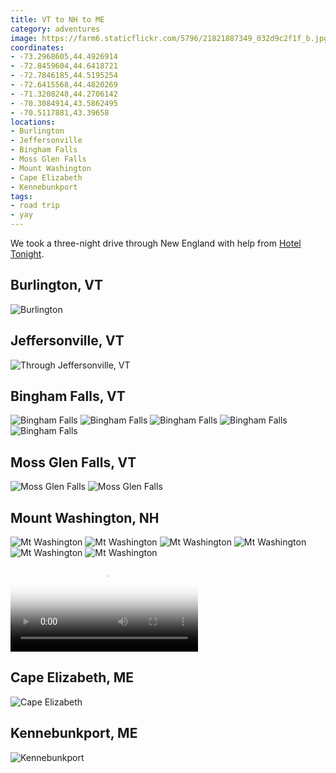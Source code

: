 ```yaml
---
title: VT to NH to ME
category: adventures
image: https://farm6.staticflickr.com/5796/21821887349_032d9c2f1f_b.jpg
coordinates:
- -73.2968605,44.4926914
- -72.8459604,44.6418721
- -72.7846185,44.5195254
- -72.6415568,44.4820269
- -71.3208248,44.2706142
- -70.3084914,43.5862495
- -70.5117881,43.39658
locations:
- Burlington
- Jeffersonville
- Bingham Falls
- Moss Glen Falls
- Mount Washington
- Cape Elizabeth
- Kennebunkport
tags:
- road trip
- yay
---
```


We took a three-night drive through New England with help from [Hotel Tonight](https://www.hoteltonight.com/).

## Burlington, VT

<div class="photos">
<img src="https://farm6.staticflickr.com/5672/21992453255_0672e53fcc_b.jpg" alt="Burlington">
</div>

## Jeffersonville, VT

<div class="photos">
<img src="https://farm1.staticflickr.com/567/21994652822_7e25b3c036_b.jpg"  alt="Through Jeffersonville, VT">
</div>

## Bingham Falls, VT

<div class="photos">
<img src="https://farm1.staticflickr.com/771/21384181024_6145ed2f13_b.jpg" class="img-tall"  alt="Bingham Falls">
<img src="https://farm6.staticflickr.com/5753/21820044769_6d9f683be6_b.jpg" class="img-wide" alt="Bingham Falls">
<img src="https://farm1.staticflickr.com/643/21385805623_e0e652d802_b.jpg" class="img-half"  alt="Bingham Falls">
<img src="https://farm6.staticflickr.com/5694/21384181874_b049ce32d8_b.jpg" class="img-half"  alt="Bingham Falls">
<img src="https://farm6.staticflickr.com/5653/21980750856_173c636623_b.jpg" alt="Bingham Falls">
</div>

## Moss Glen Falls, VT

<div class="photos">
<img src="https://farm6.staticflickr.com/5704/21820054059_a9f3060bc8_b.jpg" class="img-half" alt="Moss Glen Falls">
<img src="https://farm6.staticflickr.com/5693/21384190644_a58b236648_b.jpg" class="img-half" alt="Moss Glen Falls">
</div>

## Mount Washington, NH

<div class="photos">
<img src="https://farm1.staticflickr.com/576/21406556953_bf1381dbd3_b.jpg" class="img-thirds" alt="Mt Washington">
<img src="https://farm1.staticflickr.com/593/21406556923_dfa91a016d_b.jpg" class="img-thirds" alt="Mt Washington">
<img src="https://farm1.staticflickr.com/768/21840795629_5ac470c585_b.jpg" class="img-thirds" alt="Mt Washington">
<img src="https://farm6.staticflickr.com/5796/21821887349_032d9c2f1f_b.jpg" alt="Mt Washington">
<img src="https://farm1.staticflickr.com/658/21981410056_aed8c2dfc7_b.jpg" class="img-half" alt="Mt Washington">
<img src="https://farm1.staticflickr.com/613/21994726372_e005e104e2_b.jpg" class="img-half" alt="Mt Washington">
<video src="https://www.flickr.com/photos/katydecorah/22054398711/play/hd/2ff3c419f5/" poster="https://farm6.staticflickr.com/5736/22054398711_2ff3c419f5_b.jpg" controls=""></video>
</div>

## Cape Elizabeth, ME

<div class="photos">
<img src="https://farm1.staticflickr.com/640/21837855749_ae03d012fe_b.jpg" alt="Cape Elizabeth">
</div>

## Kennebunkport, ME

<div class="photos">
<img src="https://farm6.staticflickr.com/5657/22015403922_2621d52865_b.jpg" alt="Kennebunkport">
</div>

